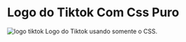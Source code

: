 # Logo do Tiktok Com Css Puro
![logo tiktok](https://pasteboard.co/Eqs77X1gjSSj.png)
Logo do Tiktok usando somente o CSS.


